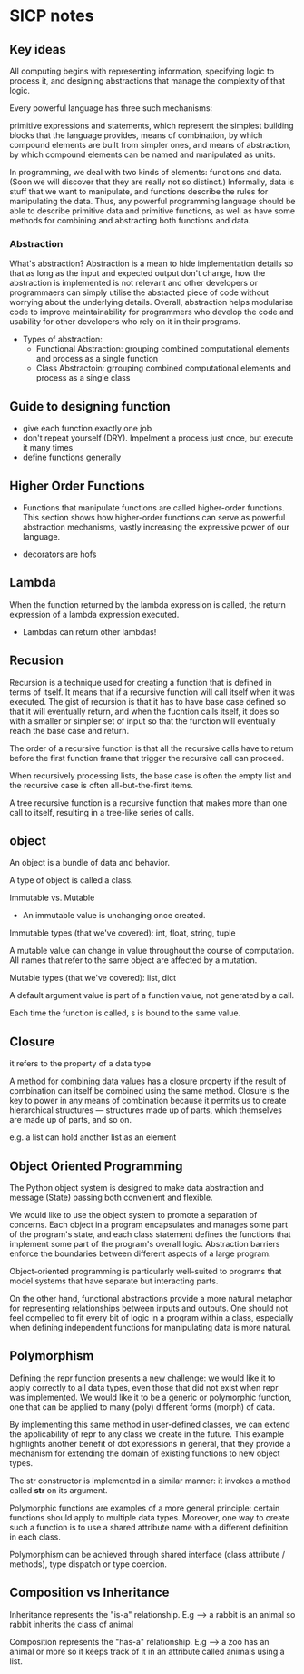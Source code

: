 # SICP notes

## Key ideas

All computing begins with representing information, specifying logic to process it, and designing abstractions that manage the complexity of that logic.

Every powerful language has three such mechanisms:

primitive expressions and statements, which represent the simplest building blocks that the language provides,
means of combination, by which compound elements are built from simpler ones, and
means of abstraction, by which compound elements can be named and manipulated as units.

In programming, we deal with two kinds of elements: functions and data. (Soon we will discover that they are really not so distinct.) Informally, data is stuff that we want to manipulate, and functions describe the rules for manipulating the data. Thus, any powerful programming language should be able to describe primitive data and primitive functions, as well as have some methods for combining and abstracting both functions and data.

### Abstraction

What's abstraction? Abstraction is a mean to hide implementation details so that as long as the input and expected output don't change, how the abstraction is implemented is not relevant and other developers or programmaers can simply utilise the abstacted piece of code without worrying about the underlying details. Overall, abstraction helps modularise code to improve maintainability for programmers who develop the code and usability for other developers who rely on it in their programs.

- Types of abstraction:
  - Functional Abstraction: grouping combined computational elements and process as a single function
  - Class Abstractoin: grrouping combined computational elements and process as a single class

## Guide to designing function

- give each function exactly one job
- don't repeat yourself (DRY). Impelment a process just once, but execute it many times
- define functions generally

## Higher Order Functions

- Functions that manipulate functions are called higher-order functions. This section shows how higher-order functions can serve as powerful abstraction mechanisms, vastly increasing the expressive power of our language.

- decorators are hofs

## Lambda

When the function returned by the lambda expression is called, the return expression of a lambda expression executed.

- Lambdas can return other lambdas!

## Recusion

Recursion is a technique used for creating a function that is defined in terms of itself. It means that if a recursive function will call itself when it was executed. The gist of recursion is that it has to have base case defined so that it will eventually return, and when the fucntion calls itself, it does so with a smaller or simpler set of input so that the function will eventually reach the base case and return.

The order of a recursive function is that all the recursive calls have to return before the first function frame that trigger the recursive call can proceed.

When recursively processing lists, the base case is often the empty list and the recursive case is often all-but-the-first items.

A tree recursive function is a recursive function that makes more than one call to itself, resulting in a tree-like series of calls.

## object

An object is a bundle of data and behavior.

A type of object is called a class.

Immutable vs. Mutable

- An immutable value is unchanging once created.

Immutable types (that we've covered): int, float, string, tuple

A mutable value can change in value throughout the course of computation. All names that refer to the same object are affected by a mutation.

Mutable types (that we've covered): list, dict

A default argument value is part of a function value, not generated by a call.

Each time the function is called, s is bound to the same value.

## Closure

it refers to the property of a data type

A method for combining data values has a closure property if the result of combination can itself be combined using the same method. Closure is the key to power in any means of combination because it permits us to create hierarchical structures — structures made up of parts, which themselves are made up of parts, and so on.

e.g. a list can hold another list as an element

## Object Oriented Programming

The Python object system is designed to make data abstraction and message (State) passing both convenient and flexible.

We would like to use the object system to promote a separation of concerns. Each object in a program encapsulates and manages some part of the program's state, and each class statement defines the functions that implement some part of the program's overall logic. Abstraction barriers enforce the boundaries between different aspects of a large program.

Object-oriented programming is particularly well-suited to programs that model systems that have separate but interacting parts.

On the other hand, functional abstractions provide a more natural metaphor for representing relationships between inputs and outputs. One should not feel compelled to fit every bit of logic in a program within a class, especially when defining independent functions for manipulating data is more natural.

## Polymorphism

Defining the repr function presents a new challenge: we would like it to apply correctly to all data types, even those that did not exist when repr was implemented. We would like it to be a generic or polymorphic function, one that can be applied to many (poly) different forms (morph) of data.

By implementing this same method in user-defined classes, we can extend the applicability of repr to any class we create in the future. This example highlights another benefit of dot expressions in general, that they provide a mechanism for extending the domain of existing functions to new object types.

The str constructor is implemented in a similar manner: it invokes a method called **str** on its argument.

Polymorphic functions are examples of a more general principle: certain functions should apply to multiple data types. Moreover, one way to create such a function is to use a shared attribute name with a different definition in each class.

Polymorphism can be achieved through shared interface (class attribute / methods), type dispatch or type coercion.

## Composition vs Inheritance

Inheritance represents the "is-a" relationship. E.g --> a rabbit is an animal so rabbit inherits the class of animal

Composition represents the "has-a" relationship. E.g --> a zoo has an animal or more so it keeps track of it in an attribute called animals using a list.
